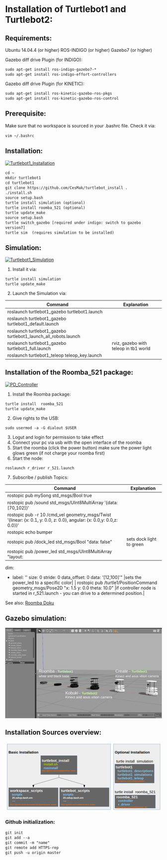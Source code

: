 # Installation of Turtlebot1 and Turtlebot2:

## Requirements:
Ubuntu 14.04.4 (or higher)
ROS-INDIGO     (or higher)
Gazebo7        (or higher)

Gazebo diff drive Plugin (for INDIGO):
```
sudo apt-get install ros-indigo-gazebo7-*
sudo apt-get install ros-indigo-effort-controllers
```

Gazebo diff drive Plugin (for KINETIC):
```
sudo apt-get install ros-kinetic-gazebo-ros-pkgs
sudo apt-get install ros-kinetic-gazebo-ros-control
```

## Prerequisite:
Make sure that no workspace is sourced in your .bashrc file. Check it via:

`vim ~/.bashrc`

## Installation:

[![Turtlebot1_Installation](https://img.youtube.com/vi/UkTMbMdC_Wg/0.jpg)](https://www.youtube.com/watch?v=UkTMbMdC_Wg)

```
cd ~
mkdir turtlebot1
cd turtlebot1
git clone https://github.com/CesMak/turtlebot_install .
./install.sh
source setup.bash
turtle install simulation (optional)
turtle install roomba_521 (optional)
turtle update_make
source setup.bash
turtle switch_gazebo [required under indigo: switch to gazebo version7]
turtle sim  (requires simulation to be installed)
```

## Simulation:

[![Turtlebot1_Simulation](https://img.youtube.com/vi/XWDSzjQCw/2.jpg)](https://www.youtube.com/watch?v=4-XWDSzjQCw)

1. Install it via:
```
turtle install simulation
turtle update_make
```

2. Launch the Simulation via:

| Command | Explanation |
| ------------- | ------------- |
| roslaunch turtlebot1_gazebo turtlebot1.launch| |
| roslaunch turtlebot1_gazebo turtlebot1_default.launch||
| roslaunch turtlebot1_gazebo turtlebot1_launch_all_robots.launch||
| roslaunch turtlebot1_gazebo turtlebot1_full.launch|rviz, gazebo with teleop in tb1 world|
| roslaunch turtlebot1_teleop teleop_key.launch||


## Installation of the Roomba_521 package:

[![PD_Controller](https://img.youtube.com/vi/pNLwUF0T-Nc/0.jpg)](https://www.youtube.com/watch?v=pNLwUF0T-Nc)

1. Install the Roomba package:
```
turtle install  roomba_521
turtle update_make
```

2. Give rights to the USB:
```
sudo usermod -a -G dialout $USER
```

3. Logut and login for permission to take effect
4. Connect your pc via usb with the open interface of the roomba
5. Start the roomba (click the power button) make sure the power light glows green (if not charge your roomba first)
6. Start the node:
```
roslaunch r_driver r_521.launch
```

7. Subscribe / publish Topics:

| Command | Explanation |
| ------------- | ------------- |
| rostopic pub mySong std_msgs/Bool true| |
| rostopic pub /sound std_msgs/UInt8MultiArray '{data:[70,102]}'||
| rostopic pub -r 10 /cmd_vel geometry_msgs/Twist '{linear: {x: 0.1, y: 0.0, z: 0.0}, angular: {x: 0.0,y: 0.0,z: 0.0}}'||
| rostopic echo bumper||
| rostopic pub /dock_led std_msgs/Bool "data: false" |sets dock light to green|
| rostopic pub /power_led std_msgs/UInt8MultiArray "layout:
  dim:
  - label: ''
    size: 0
    stride: 0
  data_offset: 0
data: '[12,100]'"   |sets the power_led to a specific color|
| rostopic pub /turtle1/PositionCommand geometry_msgs/Pose2D "x: 1.5 y: 0.0 theta: 10.0" |if controller node is started in r_521.launch - you can drive to a determined position.|

See also: [Roomba Doku](https://github.com/CesMak/roomba_521)



## Gazebo simulation:
![](https://github.com/CesMak/turtlebot1/blob/master/doc/gazebo_all_robots.png)

## Installation Sources overview:
![](https://github.com/CesMak/turtlebot1/blob/master/doc/Installation_Overview.png)


### Github initialization:

```
git init
git add --a
git commit -m "name"
git remote add HTTPS-rep
git push -u origin master
```

